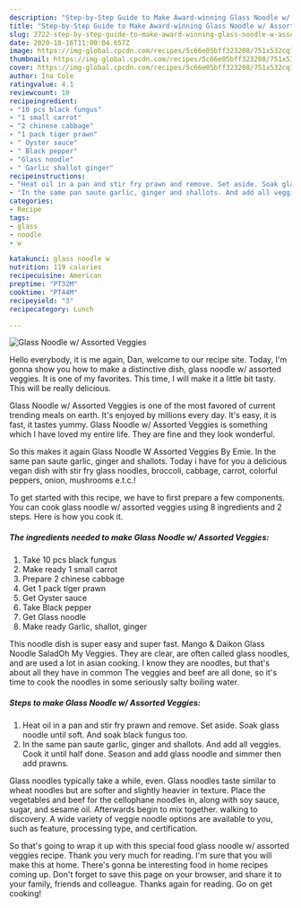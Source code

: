 ```yaml
---
description: "Step-by-Step Guide to Make Award-winning Glass Noodle w/ Assorted Veggies"
title: "Step-by-Step Guide to Make Award-winning Glass Noodle w/ Assorted Veggies"
slug: 2722-step-by-step-guide-to-make-award-winning-glass-noodle-w-assorted-veggies
date: 2020-10-16T11:00:04.657Z
image: https://img-global.cpcdn.com/recipes/5c66e05bff323208/751x532cq70/glass-noodle-w-assorted-veggies-recipe-main-photo.jpg
thumbnail: https://img-global.cpcdn.com/recipes/5c66e05bff323208/751x532cq70/glass-noodle-w-assorted-veggies-recipe-main-photo.jpg
cover: https://img-global.cpcdn.com/recipes/5c66e05bff323208/751x532cq70/glass-noodle-w-assorted-veggies-recipe-main-photo.jpg
author: Ina Cole
ratingvalue: 4.1
reviewcount: 10
recipeingredient:
- "10 pcs black fungus"
- "1 small carrot"
- "2 chinese cabbage"
- "1 pack tiger prawn"
- " Oyster sauce"
- " Black pepper"
- "Glass noodle"
- " Garlic shallot ginger"
recipeinstructions:
- "Heat oil in a pan and stir fry prawn and remove. Set aside. Soak glass noodle until soft. And soak black fungus too."
- "In the same pan saute garlic, ginger and shallots. And add all veggies. Cook it until half done. Season and add glass noodle and simmer then add prawns."
categories:
- Recipe
tags:
- glass
- noodle
- w

katakunci: glass noodle w 
nutrition: 119 calories
recipecuisine: American
preptime: "PT32M"
cooktime: "PT44M"
recipeyield: "3"
recipecategory: Lunch

---
```



![Glass Noodle w/ Assorted Veggies](https://img-global.cpcdn.com/recipes/5c66e05bff323208/751x532cq70/glass-noodle-w-assorted-veggies-recipe-main-photo.jpg)

Hello everybody, it is me again, Dan, welcome to our recipe site. Today, I'm gonna show you how to make a distinctive dish, glass noodle w/ assorted veggies. It is one of my favorites. This time, I will make it a little bit tasty. This will be really delicious.

Glass Noodle w/ Assorted Veggies is one of the most favored of current trending meals on earth. It's enjoyed by millions every day. It's easy, it is fast, it tastes yummy. Glass Noodle w/ Assorted Veggies is something which I have loved my entire life. They are fine and they look wonderful.

So this makes it again Glass Noodle W Assorted Veggies By Emie. In the same pan saute garlic, ginger and shallots. Today i have for you a delicious vegan dish with stir fry glass noodles, broccoli, cabbage, carrot, colorful peppers, onion, mushrooms e.t.c.!


To get started with this recipe, we have to first prepare a few components. You can cook glass noodle w/ assorted veggies using 8 ingredients and 2 steps. Here is how you cook it.

<!--inarticleads1-->

##### The ingredients needed to make Glass Noodle w/ Assorted Veggies:

1. Take 10 pcs black fungus
1. Make ready 1 small carrot
1. Prepare 2 chinese cabbage
1. Get 1 pack tiger prawn
1. Get  Oyster sauce
1. Take  Black pepper
1. Get Glass noodle
1. Make ready  Garlic, shallot, ginger


This noodle dish is super easy and super fast. Mango &amp; Daikon Glass Noodle SaladOh My Veggies. They are clear, are often called glass noodles, and are used a lot in asian cooking. I know they are noodles, but that&#39;s about all they have in common The veggies and beef are all done, so it&#39;s time to cook the noodles in some seriously salty boiling water. 

<!--inarticleads2-->

##### Steps to make Glass Noodle w/ Assorted Veggies:

1. Heat oil in a pan and stir fry prawn and remove. Set aside. Soak glass noodle until soft. And soak black fungus too.
1. In the same pan saute garlic, ginger and shallots. And add all veggies. Cook it until half done. Season and add glass noodle and simmer then add prawns.


Glass noodles typically take a while, even. Glass noodles taste similar to wheat noodles but are softer and slightly heavier in texture. Place the vegetables and beef for the cellophane noodles in, along with soy sauce, sugar, and sesame oil. Afterwards begin to mix together. walking to discovery. A wide variety of veggie noodle options are available to you, such as feature, processing type, and certification. 

So that's going to wrap it up with this special food glass noodle w/ assorted veggies recipe. Thank you very much for reading. I'm sure that you will make this at home. There's gonna be interesting food in home recipes coming up. Don't forget to save this page on your browser, and share it to your family, friends and colleague. Thanks again for reading. Go on get cooking!
